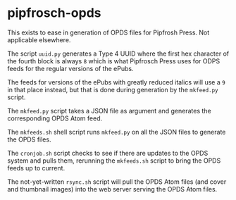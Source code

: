 # pipfrosch-opds
This exists to ease in generation of OPDS files for Pipfrosh Press. Not
applicable elsewhere.

The script `uuid.py` generates a Type 4 UUID where the first hex character of
the fourth block is always `8` which is what Pipfrosch Press uses for ODPS
feeds for the regular versions of the ePubs.

The feeds for versions of the ePubs with greatly reduced italics will use a
`9` in that place instead, but that is done during generation by the `mkfeed.py`
script.

The `mkfeed.py` script takes a JSON file as argument and generates the
corresponding OPDS Atom feed.

The `mkfeeds.sh` shell script runs `mkfeed.py` on all the JSON files to generate
the OPDS files.

The `cronjob.sh` script checks to see if there are updates to the OPDS system
and pulls them, rerunning the `mkfeeds.sh` script to bring the OPDS feeds up to
current.

The not-yet-written `rsync.sh` script will pull the OPDS Atom files (and cover
and thumbnail images) into the web server serving the OPDS Atom files.
